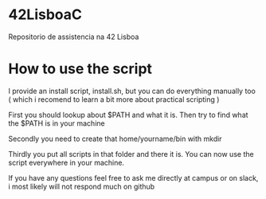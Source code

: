 # 42LisboaC
Repositorio de assistencia na 42 Lisboa
# How to use the script

I provide an install script, install.sh, but you can do everything manually too ( which i recomend to learn a bit more about practical scripting )

First you should lookup about $PATH and what it is. Then try to find what the $PATH is in your machine

Secondly you need to create that home/yourname/bin with mkdir

Thirdly you put all scripts in that folder and there it is. You can now use the script everywhere in your machine.

If you have any questions feel free to ask me directly at campus or on slack, i most likely will not respond much on github
